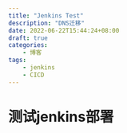 ```yaml
---
title: "Jenkins Test"
description: "DNS迁移"
date: 2022-06-22T15:44:24+08:00
draft: true
categories:
    - 博客
tags:
    - jenkins
    - CICD
---
```

# 测试jenkins部署
